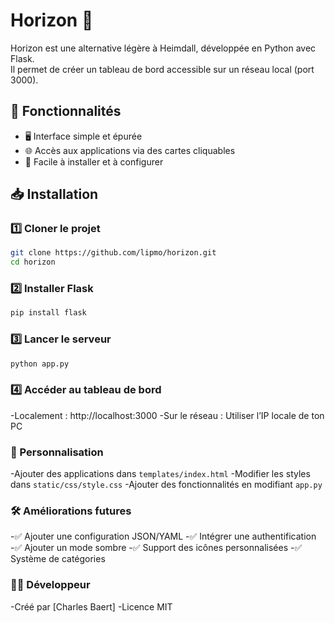 # Horizon 🚀

Horizon est une alternative légère à Heimdall, développée en Python avec Flask.  
Il permet de créer un tableau de bord accessible sur un réseau local (port 3000).

## 📌 Fonctionnalités

- 🖥️ Interface simple et épurée
- 🌐 Accès aux applications via des cartes cliquables
- 🚀 Facile à installer et à configurer

## 📥 Installation

### 1️⃣ Cloner le projet 

```bash
git clone https://github.com/lipmo/horizon.git
cd horizon
```

### 2️⃣ Installer Flask

```bash
pip install flask
```

### 3️⃣ Lancer le serveur

```bash
python app.py
```

### 4️⃣ Accéder au tableau de bord

-Localement : http://localhost:3000
-Sur le réseau : Utiliser l’IP locale de ton PC

### 📌 Personnalisation

-Ajouter des applications dans ```templates/index.html```
-Modifier les styles dans ```static/css/style.css```
-Ajouter des fonctionnalités en modifiant ```app.py```

### 🛠️ Améliorations futures

-✅ Ajouter une configuration JSON/YAML
-✅ Intégrer une authentification
-✅ Ajouter un mode sombre
-✅ Support des icônes personnalisées
-✅ Système de catégories

### 👨‍💻 Développeur

-Créé par [Charles Baert]
-Licence MIT

